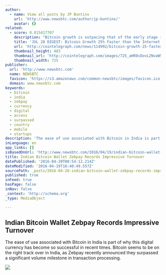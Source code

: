 ```yaml
---
author:
  - name: View all posts by JP Buntinx
    url: 'http://www.newsbtc.com/author/jp-buntinx/'
    avatar: {}
related:
  - score: 0.815417707
    description: "Bitcoin growth is outpacing that of the early stage internet by almost 25%; an Estonian Angel List service will utilize Bitcoin's blockchain to secure its marketplace, and more top stories for July 28. In terms of investment, Bitcoin growth is outpacing that of the early stage internet by almost 25%, according to the latest figures compiled by IB Times UK."
    title: 'JUL 28 DIGEST: Bitcoin Growth 25% Faster than the Internet in 90s; Estonian Angel List Service Secures Marketplace with BTC Blockchain'
    url: 'http://cointelegraph.com/news/114992/bitcoin-growth-25-faster-than-the-internet-in-90s-estonian-angel-list-service-secures-marketplace-with-btc-blockchain'
    thumbnail_height: 483
    thumbnail_url: 'http://cointelegraph.com/images/725_aHR0cDovL2NvaW50ZWxlZ3JhcGguY29tL3N0b3JhZ2UvdXBsb2Fkcy92aWV3Lzk5MTkyNTk1NTE2YTJkMjFlYzE5NmJlZDM2MjYyNDQ1LnBuZw==.jpg'
    thumbnail_width: 725
publisher:
  url: 'http://www.newsbtc.com'
  name: NEWSBTC
  favicon: 'https://s3.amazonaws.com/common-newsbtc/images/favicon.ico'
  domain: www.newsbtc.com
keywords:
  - bitcoin
  - india
  - zebpay
  - currency
  - digital
  - access
  - surpassed
  - country
  - mobile
  - startups
description: 'The ease of use associated with Bitcoin in India is part of why this digital currency has become so successful in recent times. Bitcoin seems to be on the right track over in India, as Zebpay recently announced they surpassed a significant volume milestone in transaction processing.'
inLanguage: en
app_links: []
isBasedOnUrl: 'http://www.newsbtc.com/2016/04/19/indian-bitcoin-wallet-zebpay-records-impressive-turnover/'
title: Indian Bitcoin Wallet Zebpay Records Impressive Turnover
datePublished: '2016-04-20T00:54:12.214Z'
dateModified: '2016-04-19T16:48:49.557Z'
sourcePath: _posts/2016-04-20-indian-bitcoin-wallet-zebpay-records-impressive-turnover.md
published: true
inFeed: true
hasPage: false
inNav: false
_context: 'http://schema.org'
_type: MediaObject

---
```

<article style=""><h1>Indian Bitcoin Wallet Zebpay Records Impressive Turnover</h1><p>The ease of use associated with Bitcoin in India is part of why this digital currency has become so successful in recent times. Bitcoin seems to be on the right track over in India, as Zebpay recently announced they surpassed a significant volume milestone in transaction processing.</p><img src="https://s3.amazonaws.com/main-newsbtc-images/2015/01/zebpay2.jpg" /></article>